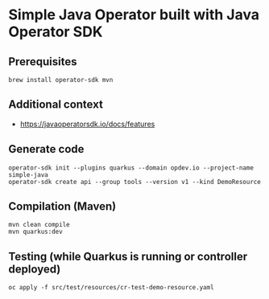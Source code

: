 # Simple Java Operator built with Java Operator SDK

## Prerequisites

```
brew install operator-sdk mvn
```

## Additional context

- https://javaoperatorsdk.io/docs/features

## Generate code

```
operator-sdk init --plugins quarkus --domain opdev.io --project-name simple-java
operator-sdk create api --group tools --version v1 --kind DemoResource
```

## Compilation (Maven)

```
mvn clean compile
mvn quarkus:dev
```

## Testing (while Quarkus is running or controller deployed)

```
oc apply -f src/test/resources/cr-test-demo-resource.yaml
```

